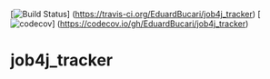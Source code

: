 [![Build Status](https://travis-ci.org/EduardBucari/job4j_tracker.svg?branch=master)]
(https://travis-ci.org/EduardBucari/job4j_tracker)
[![codecov](https://codecov.io/gh/EduardBucari/job4j_tracker/branch/master/graph/badge.svg?token=LIYI34UUBT)]
(https://codecov.io/gh/EduardBucari/job4j_tracker)

# job4j_tracker